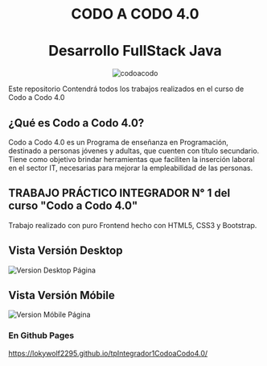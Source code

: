 <div align="center">

# CODO A CODO 4.0 
# Desarrollo FullStack Java

![codoacodo](https://user-images.githubusercontent.com/83146564/137408912-013f0d0c-37d1-4dc2-a1b5-77356c1003f3.png)

</div>

Este repositorio Contendrá todos los trabajos realizados en el curso de Codo a Codo 4.0

## ¿Qué es Codo a Codo 4.0?

Codo a Codo 4.0 es un Programa de enseñanza en Programación, destinado a personas jóvenes y adultas, que cuenten con título secundario. Tiene como objetivo brindar herramientas que faciliten la inserción laboral en el sector IT, necesarias para mejorar la empleabilidad de las personas.

## TRABAJO PRÁCTICO INTEGRADOR N° 1 del curso "Codo a Codo 4.0"
Trabajo realizado con puro Frontend hecho con HTML5, CSS3 y Bootstrap.

## Vista Versión Desktop
<img alt="Version Desktop Página"  src="https://i.postimg.cc/W3r579xD/Desktop.jpg"/>

## Vista Versión Móbile
<img alt="Version Móbile Página"  src="https://i.postimg.cc/HkdjWVTF/Mobile.jpg"/>

### En Github Pages
https://lokywolf2295.github.io/tpIntegrador1CodoaCodo4.0/

